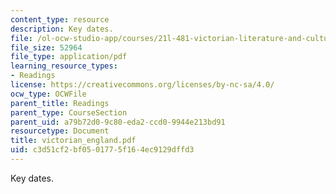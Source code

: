 ```yaml
---
content_type: resource
description: Key dates.
file: /ol-ocw-studio-app/courses/21l-481-victorian-literature-and-culture-spring-2003/c3d51cf2bf0501775f164ec9129dffd3_victorian_england.pdf
file_size: 52964
file_type: application/pdf
learning_resource_types:
- Readings
license: https://creativecommons.org/licenses/by-nc-sa/4.0/
ocw_type: OCWFile
parent_title: Readings
parent_type: CourseSection
parent_uid: a79b72d0-9c80-eda2-ccd0-9944e213bd91
resourcetype: Document
title: victorian_england.pdf
uid: c3d51cf2-bf05-0177-5f16-4ec9129dffd3
---
```

Key dates.